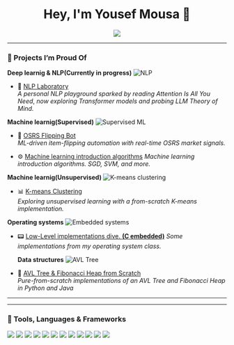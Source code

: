 <h1 align="center">Hey, I'm Yousef Mousa 👋</h1>

<p align="center">
  <img src="https://readme-typing-svg.herokuapp.com?color=36BCF7&center=true&vCenter=true&lines=Computer+Science+%7C+Statistics+%7C+Operations+Research;ML%2FAutomation+Explorer;Open+Source+Contributor+in+Progress" />
</p>

---

### 🚀 Projects I’m Proud Of

**Deep learnig & NLP(Currently in progress)**
![NLP](https://miro.medium.com/v2/resize:fit:828/format:webp/1*0mh8M8dT9f6u3sbP-6Fbtg.png)  
- 🧠 [NLP Laboratory](https://github.com/YousefMousa1/NLP-LAB)  
  *A personal NLP playground sparked by reading* _Attention Is All You Need_, *now exploring Transformer models and probing LLM Theory of Mind.*
  
**Machine learnig(Supervised)**
![Supervised ML](https://upload.wikimedia.org/wikipedia/commons/thumb/f/fb/ML-Tasks.png/640px-ML-Tasks.png)  
- 🤖 [OSRS Flipping Bot](https://github.com/YousefMousa1/OSBOT)  
  *ML-driven item-flipping automation with real-time OSRS market signals.*
  
- ⚙️ [Machine learning introduction algorithms](https://github.com/YousefMousa1/Supervised-Models)
  *Machine learning introduction algorithms. SGD, SVM, and more.*
  
**Machine learnig(Unsupervised)**
![K-means clustering](https://upload.wikimedia.org/wikipedia/commons/thumb/e/ea/K-means_convergence.gif/320px-K-means_convergence.gif)  
- 📊 [K-means Clustering](https://github.com/YousefMousa1/Software-Project)  
  *Exploring unsupervised learning with a from-scratch K-means implementation.*

**Operating systems**
![Embedded systems](https://upload.wikimedia.org/wikipedia/commons/thumb/6/6d/Arduino_Uno_-_R3.jpg/640px-Arduino_Uno_-_R3.jpg)  
- 📟 [Low-Level implementations dive. **(C embedded)**](https://github.com/YousefMousa1/OS-DIVE)
  *Some implementations from my operating system class.*
  
  **Data structures**
  ![AVL Tree](https://upload.wikimedia.org/wikipedia/commons/thumb/f/fd/AVL_Tree_Example.gif/300px-AVL_Tree_Example.gif)  
- 🌲 [AVL Tree & Fibonacci Heap from Scratch ](https://github.com/YousefMousa1/Scratch-AVL-Fibbonaci-Heap)  
  *Pure-from-scratch implementations of an AVL Tree and Fibonacci Heap in Python and Java*



---



---

### 🧰 Tools, Languages & Frameworks

<p align="left">
  <img src="https://img.shields.io/badge/Python-3776AB?style=flat-square&logo=python&logoColor=white">
  <img src="https://img.shields.io/badge/Java-007396?style=flat-square&logo=oracle&logoColor=white">
  <img src="https://img.shields.io/badge/C-A8B9CC?style=flat-square&logo=c&logoColor=black">
  <img src="https://img.shields.io/badge/NumPy-013243?style=flat-square&logo=numpy&logoColor=white">
  <img src="https://img.shields.io/badge/Pandas-150458?style=flat-square&logo=pandas&logoColor=white">
  <img src="https://img.shields.io/badge/scikit--learn-F7931E?style=flat-square&logo=scikitlearn&logoColor=white">
  <img src="https://img.shields.io/badge/PyTorch-EE4C2C?style=flat-square&logo=pytorch&logoColor=white">
  <img src="https://img.shields.io/badge/OpenCV-5C3EE8?style=flat-square&logo=opencv&logoColor=white">
  <img src="https://img.shields.io/badge/APIs-4B8BBE?style=flat-square&logo=fastapi&logoColor=white">
  <img src="https://img.shields.io/badge/Git-F05032?style=flat-square&logo=git&logoColor=white">
  <img src="https://img.shields.io/badge/Linux-333333?style=flat-square&logo=linux&logoColor=white">
  <img src="https://img.shields.io/badge/VS%20Code-007ACC?style=flat-square&logo=visualstudiocode&logoColor=white">
</p>
